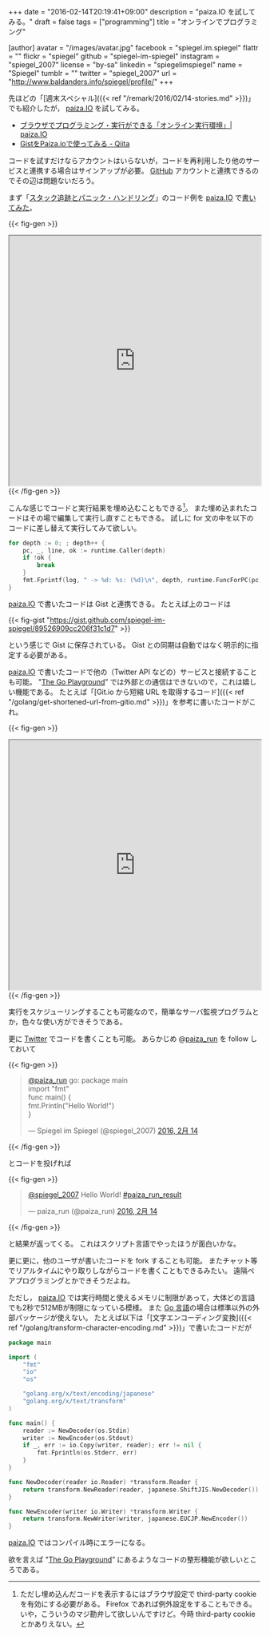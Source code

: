 +++
date = "2016-02-14T20:19:41+09:00"
description = "paiza.IO を試してみる。"
draft = false
tags = ["programming"]
title = "オンラインでプログラミング"

[author]
  avatar = "/images/avatar.jpg"
  facebook = "spiegel.im.spiegel"
  flattr = ""
  flickr = "spiegel"
  github = "spiegel-im-spiegel"
  instagram = "spiegel_2007"
  license = "by-sa"
  linkedin = "spiegelimspiegel"
  name = "Spiegel"
  tumblr = ""
  twitter = "spiegel_2007"
  url = "http://www.baldanders.info/spiegel/profile/"
+++

先ほどの「[週末スペシャル]({{< ref "/remark/2016/02/14-stories.md" >}})」でも紹介したが， [paiza.IO] を試してみる。

- [ブラウザでプログラミング・実行ができる「オンライン実行環境」| paiza.IO](https://paiza.io/)
- [GistをPaiza.ioで使ってみる - Qiita](http://qiita.com/omochiiiY/items/b3b3f7ece1dedca1d4e1)

コードを試すだけならアカウントはいらないが，コードを再利用したり他のサービスと連携する場合はサインアップが必要。
[GitHub] アカウントと連携できるのでその辺は問題ないだろう。

まず「[スタック追跡とパニック・ハンドリング](http://localhost:1313/golang/stack-trace-and-panic-handling/)」のコード例を [paiza.IO] で[書いてみた](https://paiza.io/projects/MencTrqIn3FYdg6u53xNSg)。

{{< fig-gen >}}
<iframe src="https://paiza.io/projects/e/MencTrqIn3FYdg6u53xNSg?theme=github" width="100%" height="500" scrolling="no" seamless="seamless"></iframe>
{{< /fig-gen >}}

こんな感じでコードと実行結果を埋め込むこともできる[^cke]。
また埋め込まれたコードはその場で編集して実行し直すこともできる。
試しに for 文の中を以下のコードに差し替えて実行してみて欲しい。

[^cke]: ただし埋め込んだコードを表示するにはブラウザ設定で third-party cookie を有効にする必要がある。 Firefox であれば例外設定をすることもできる。いや，こういうのマジ勘弁して欲しいんですけど。今時 third-party cookie とかありえない。

```go
for depth := 0; ; depth++ {
    pc, _, line, ok := runtime.Caller(depth)
    if !ok {
        break
    }
    fmt.Fprintf(log, " -> %d: %s: (%d)\n", depth, runtime.FuncForPC(pc).Name(), line)
}
```

[paiza.IO] で書いたコードは Gist と連携できる。
たとえば上のコードは

{{< fig-gist "https://gist.github.com/spiegel-im-spiegel/89526909cc206f31c1d7" >}}

という感じで Gist に保存されている。
Gist との同期は自動ではなく明示的に指定する必要がある。

[paiza.IO] で書いたコードで他の（Twitter API などの）サービスと接続することも可能。
"[The Go Playground](https://play.golang.org/)” では外部との通信はできないので，これは嬉しい機能である。
たとえば「[Git.io から短縮 URL を取得するコード]({{< ref "/golang/get-shortened-url-from-gitio.md" >}})」を参考に書いたコードがこれ。

{{< fig-gen >}}
<iframe src="https://paiza.io/projects/e/uUG8z-Teb45q4RZIBSSAeg?theme=github" width="100%" height="500" scrolling="no" seamless="seamless"></iframe>
{{< /fig-gen >}}

実行をスケジューリングすることも可能なので，簡単なサーバ監視プログラムとか，色々な使い方ができそうである。

更に [Twitter](https://twitter.com/) でコードを書くことも可能。
あらかじめ @[paiza_run](https://twitter.com/paiza_run) を follow しておいて

{{< fig-gen >}}
<blockquote class="twitter-tweet" data-lang="ja"><p lang="en" dir="ltr"><a href="https://twitter.com/paiza_run">@paiza_run</a> go: package main<br>import &quot;fmt&quot;<br>func main() {<br>    fmt.Println(&quot;Hello World!&quot;)<br>}</p>&mdash; Spiegel im Spiegel (@spiegel_2007) <a href="https://twitter.com/spiegel_2007/status/698818840533184512">2016, 2月 14</a></blockquote>
{{< /fig-gen >}}

とコードを投げれば

{{< fig-gen >}}
<blockquote class="twitter-tweet" data-lang="ja"><p lang="en" dir="ltr"><a href="https://twitter.com/spiegel_2007">@spiegel_2007</a> Hello World! <a href="https://twitter.com/hashtag/paiza_run_result?src=hash">#paiza_run_result</a></p>&mdash; paiza_run (@paiza_run) <a href="https://twitter.com/paiza_run/status/698818848921776128">2016, 2月 14</a></blockquote>
{{< /fig-gen >}}

と結果が返ってくる。
これはスクリプト言語でやったほうが面白いかな。

更に更に，他のユーザが書いたコードを fork することも可能。
またチャット等でリアルタイムにやり取りしながらコードを書くこともできるみたい。
遠隔ペアプログラミングとかできそうだよね。

ただし， [paiza.IO] では実行時間と使えるメモリに制限があって，大体どの言語でも2秒で512MBが制限になっている模様。
また [Go 言語]の場合は標準以外の外部パッケージが使えない。
たとえば以下は「[文字エンコーディング変換]({{< ref "/golang/transform-character-encoding.md" >}})」で書いたコードだが

```go
package main

import (
    "fmt"
    "io"
    "os"

    "golang.org/x/text/encoding/japanese"
    "golang.org/x/text/transform"
)

func main() {
    reader := NewDecoder(os.Stdin)
    writer := NewEncoder(os.Stdout)
    if _, err := io.Copy(writer, reader); err != nil {
        fmt.Fprintln(os.Stderr, err)
    }
}

func NewDecoder(reader io.Reader) *transform.Reader {
    return transform.NewReader(reader, japanese.ShiftJIS.NewDecoder())
}

func NewEncoder(writer io.Writer) *transform.Writer {
    return transform.NewWriter(writer, japanese.EUCJP.NewEncoder())
}
```

[paiza.IO] ではコンパイル時にエラーになる。

欲を言えば "[The Go Playground](https://play.golang.org/)” にあるようなコードの整形機能が欲しいところである。

[paiza.IO]: https://paiza.io/ "ブラウザでプログラミング・実行ができる「オンライン実行環境」| paiza.IO"
[GitHub]: https://github.com/ "GitHub"
[Go 言語]: https://golang.org/ "The Go Programming Language"
